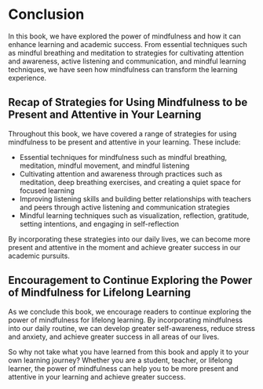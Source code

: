 # Conclusion

In this book, we have explored the power of mindfulness and how it can enhance learning and academic success. From essential techniques such as mindful breathing and meditation to strategies for cultivating attention and awareness, active listening and communication, and mindful learning techniques, we have seen how mindfulness can transform the learning experience.

Recap of Strategies for Using Mindfulness to be Present and Attentive in Your Learning
--------------------------------------------------------------------------------------

Throughout this book, we have covered a range of strategies for using mindfulness to be present and attentive in your learning. These include:

* Essential techniques for mindfulness such as mindful breathing, meditation, mindful movement, and mindful listening
* Cultivating attention and awareness through practices such as meditation, deep breathing exercises, and creating a quiet space for focused learning
* Improving listening skills and building better relationships with teachers and peers through active listening and communication strategies
* Mindful learning techniques such as visualization, reflection, gratitude, setting intentions, and engaging in self-reflection

By incorporating these strategies into our daily lives, we can become more present and attentive in the moment and achieve greater success in our academic pursuits.

Encouragement to Continue Exploring the Power of Mindfulness for Lifelong Learning
----------------------------------------------------------------------------------

As we conclude this book, we encourage readers to continue exploring the power of mindfulness for lifelong learning. By incorporating mindfulness into our daily routine, we can develop greater self-awareness, reduce stress and anxiety, and achieve greater success in all areas of our lives.

So why not take what you have learned from this book and apply it to your own learning journey? Whether you are a student, teacher, or lifelong learner, the power of mindfulness can help you to be more present and attentive in your learning and achieve greater success.